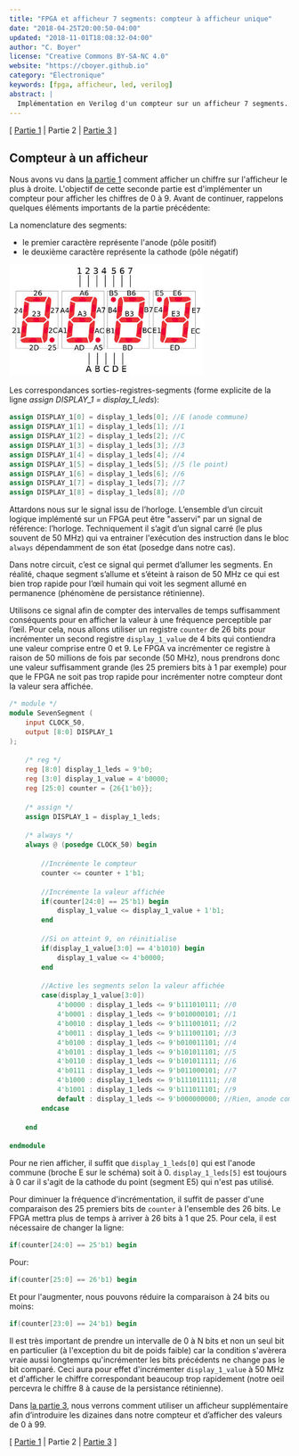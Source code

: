 ```yaml
---
title: "FPGA et afficheur 7 segments: compteur à afficheur unique"
date: "2018-04-25T20:00:50-04:00"
updated: "2018-11-01T18:08:32-04:00"
author: "C. Boyer"
license: "Creative Commons BY-SA-NC 4.0"
website: "https://cboyer.github.io"
category: "Électronique"
keywords: [fpga, afficheur, led, verilog]
abstract: |
  Implémentation en Verilog d'un compteur sur un afficheur 7 segments.
---
```


[ [Partie 1](../fpga-afficheur-7-segments-introduction/index.html) | Partie 2 | [Partie 3](../fpga-afficheur-7-segments-compteurs-multiples/index.html) ]

## Compteur à un afficheur

Nous avons vu dans [la partie 1](../fpga-afficheur-7-segments-introduction/index.html) comment afficher un chiffre sur l'afficheur le plus à droite. L'objectif de cette seconde partie est d'implémenter un compteur pour afficher les chiffres de 0 à 9.
Avant de continuer, rappelons quelques éléments importants de la partie précédente:

La nomenclature des segments:

- le premier caractère représente l'anode (pôle positif)
- le deuxième caractère représente la cathode (pôle négatif)

![Schéma annoté](../fpga-afficheur-7-segments-introduction/7segments_schema_labels.jpg)

Les correspondances sorties-registres-segments (forme explicite de la ligne *assign DISPLAY_1 = display_1_leds*):

```verilog
assign DISPLAY_1[0] = display_1_leds[0]; //E (anode commune)
assign DISPLAY_1[1] = display_1_leds[1]; //1
assign DISPLAY_1[2] = display_1_leds[2]; //C
assign DISPLAY_1[3] = display_1_leds[3]; //3
assign DISPLAY_1[4] = display_1_leds[4]; //4
assign DISPLAY_1[5] = display_1_leds[5]; //5 (le point)
assign DISPLAY_1[6] = display_1_leds[6]; //6
assign DISPLAY_1[7] = display_1_leds[7]; //7
assign DISPLAY_1[8] = display_1_leds[8]; //D
```

Attardons nous sur le signal issu de l’horloge. L’ensemble d’un circuit logique implémenté sur un FPGA peut être "asservi" par un signal de référence: l’horloge. Techniquement il s’agit d’un signal carré (le plus souvent de 50 MHz) qui va entrainer l'exécution des instruction dans le bloc `always` dépendamment de son état (posedge dans notre cas).

Dans notre circuit, c’est ce signal qui permet d’allumer les segments. En réalité, chaque segment s’allume et s’éteint à raison de 50 MHz ce qui est bien trop rapide pour l’œil humain qui voit les segment allumé en permanence (phénomène de persistance rétinienne).

Utilisons ce signal afin de compter des intervalles de temps suffisamment conséquents pour en afficher la valeur à une fréquence perceptible par l’œil. Pour cela, nous allons utiliser un registre `counter` de 26 bits pour incrémenter un second registre `display_1_value` de 4 bits qui contiendra une valeur comprise entre 0 et 9. Le FPGA va incrémenter ce registre à raison de 50 millions de fois par seconde (50 MHz), nous prendrons donc une valeur suffisamment grande (les 25 premiers bits à 1 par exemple) pour que le FPGA ne soit pas trop rapide pour incrémenter notre compteur dont la valeur sera affichée.

```verilog
/* module */
module SevenSegment (
	input CLOCK_50,
	output [8:0] DISPLAY_1
);

	/* reg */
	reg [8:0] display_1_leds = 9'b0;
	reg [3:0] display_1_value = 4'b0000;
	reg [25:0] counter = {26{1'b0}};

	/* assign */
	assign DISPLAY_1 = display_1_leds;

	/* always */
	always @ (posedge CLOCK_50) begin

		//Incrémente le compteur
		counter <= counter + 1'b1;

		//Incrémente la valeur affichée
		if(counter[24:0] == 25'b1) begin
			display_1_value <= display_1_value + 1'b1;
		end

		//Si on atteint 9, on réinitialise
		if(display_1_value[3:0] == 4'b1010) begin
			display_1_value <= 4'b0000;
		end

		//Active les segments selon la valeur affichée
		case(display_1_value[3:0])
			4'b0000 : display_1_leds <= 9'b111010111; //0
			4'b0001 : display_1_leds <= 9'b010000101; //1
			4'b0010 : display_1_leds <= 9'b111001011; //2
			4'b0011 : display_1_leds <= 9'b111001101; //3
			4'b0100 : display_1_leds <= 9'b010011101; //4
			4'b0101 : display_1_leds <= 9'b101011101; //5
			4'b0110 : display_1_leds <= 9'b101011111; //6
			4'b0111 : display_1_leds <= 9'b011000101; //7
			4'b1000 : display_1_leds <= 9'b111011111; //8
			4'b1001 : display_1_leds <= 9'b111011101; //9
			default : display_1_leds <= 9'b000000000; //Rien, anode commune à 0
		endcase

	end

endmodule
```

Pour ne rien afficher, il suffit que `display_1_leds[0]` qui est l'anode commune (broche E sur le schéma) soit à 0. `display_1_leds[5]` est toujours à 0 car il s'agit de la cathode du point (segment E5) qui n'est pas utilisé.

Pour diminuer la fréquence d'incrémentation, il suffit de passer d'une comparaison des 25 premiers bits de `counter` à l'ensemble des 26 bits. Le FPGA mettra plus de temps à arriver à 26 bits à 1 que 25.
Pour cela, il est nécessaire de changer la ligne:

```verilog
if(counter[24:0] == 25'b1) begin
```
Pour:
```verilog
if(counter[25:0] == 26'b1) begin
```

Et pour l'augmenter, nous pouvons réduire la comparaison à 24 bits ou moins:
```verilog
if(counter[23:0] == 24'b1) begin
```

Il est très important de prendre un intervalle de 0 à N bits et non un seul bit en particulier (à l'exception du bit de poids faible) car la condition s'avèrera vraie aussi longtemps qu'incrémenter les bits précédents ne change pas le bit comparé. Ceci aura pour effet d'incrémenter `display_1_value` à 50 MHz et d'afficher le chiffre correspondant beaucoup trop rapidement (notre oeil percevra le chiffre 8 à cause de la persistance rétinienne).

Dans [la partie 3](../fpga-afficheur-7-segments-compteurs-multiples/index.html), nous verrons comment utiliser un afficheur supplémentaire afin d’introduire les dizaines dans notre compteur et d’afficher des valeurs de 0 à 99.


[ [Partie 1](../fpga-afficheur-7-segments-introduction/index.html) | Partie 2 | [Partie 3](../fpga-afficheur-7-segments-compteurs-multiples/index.html) ]
